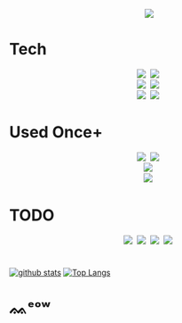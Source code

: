 <p align="center">
<img src="https://capsule-render.vercel.app/api?type=waving&color=timeAuto&height=300&section=header&text=superwonso'%20Github&fontSize=65" />
</p>

# Tech
<p align="center">
  <img src="https://img.shields.io/badge/C-A8B9CC?style=flat-square&logo=C&logoColor=white"/></a>&nbsp 
  <img src="https://img.shields.io/badge/Go-11B48A?style=flat-square&logo=Go&logoColor=white"/></a>&nbsp 
  <br>
  <img src="https://img.shields.io/badge/Ethereum-3C3C3D?style=flat-square&logo=Ethereum&logoColor=white"/></a>&nbsp
  <img src="https://img.shields.io/badge/Docker-2496ED?style=flat-square&logo=Docker&logoColor=white"/></a>&nbsp
  <br>
  <img src="https://img.shields.io/badge/Windows-0078D6?style=flat-square&logo=Windows&logoColor=white"/></a>&nbsp
  <img src="https://img.shields.io/badge/macOS-000000?style=flat-square&logo=Apple&logoColor=white"/></a>&nbsp
</p>

# Used Once+
<p align="center">
  <img src="https://img.shields.io/badge/Python-3766AB?style=flat-square&logo=Python&logoColor=white"/></a>&nbsp 
  <img src="https://img.shields.io/badge/C++-00599C?style=flat-square&logo=C%2B%2B&logoColor=white"/></a>&nbsp 
  <br>
  <img src="https://img.shields.io/badge/PyQt5-41CD52?style=flat-square&logo=Qt&logoColor=white"/></a>&nbsp 
  <br>
  <img src="https://img.shields.io/badge/Google Cloud-4285F4?style=flat-square&logo=Google Cloud&logoColor=white"/></a>&nbsp 
</p>

# TODO
<p align="center">
  <img src="https://img.shields.io/badge/HyperledgerFabric-2F3134?style=flat-square&logo=Hyperledger&logoColor=white"/></a>&nbsp
  <img src="https://img.shields.io/badge/TensorFlow-FF6F00?style=flat-square&logo=TensorFlow&logoColor=white"/></a>&nbsp 
  <img src="https://img.shields.io/badge/Kubernetes-326CE5?style=flat-square&logo=Kubernetes&logoColor=white"/></a>&nbsp 
  <img src="https://img.shields.io/badge/Amazon AWS-232F3E?style=flat-square&logo=Amazon AWS&logoColor=white"/></a>&nbsp 
</p>

#

[![github stats](https://github-readme-stats.vercel.app/api?username=superwonso)](https://github.com/superwonso) [![Top Langs](https://github-readme-stats.vercel.app/api/top-langs/?username=superwonso&hide=shell&exclude_repo=Clang,osp_2021)](https://github.com/superwonso)</div>

#

# ᨐᵉᵒʷ
